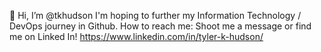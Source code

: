 👋 Hi, I’m @tkhudson
I'm hoping to further my Information Technology / DevOps journey in Github.
How to reach me: Shoot me a message or find me on Linked In! https://www.linkedin.com/in/tyler-k-hudson/

<!---
tkhudson/tkhudson is a special repository because its `README.md` (this file) appears on your GitHub profile.
You can click the Preview link to take a look at your changes.
--->
